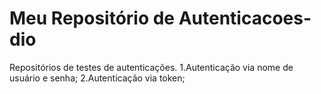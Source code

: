 # Meu Repositório de Autenticacoes-dio
Repositórios de testes de autenticações.
1.Autenticação via nome de usuário e senha;
2.Autenticação via token;